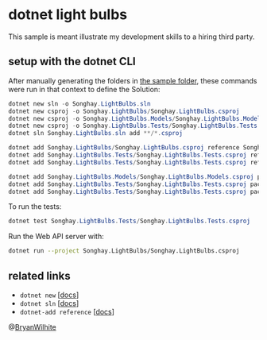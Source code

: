 # dotnet light bulbs

This sample is meant illustrate my development skills to a hiring third party.

## setup with the dotnet CLI

After manually generating the folders in [the sample folder](../dotnet-lightbulbs), these commands were run in that context to define the Solution:

```ps1
dotnet new sln -o Songhay.LightBulbs.sln
dotnet new csproj -o Songhay.LightBulbs/Songhay.LightBulbs.csproj
dotnet new csproj -o Songhay.LightBulbs.Models/Songhay.LightBulbs.Models.csproj
dotnet new csproj -o Songhay.LightBulbs.Tests/Songhay.LightBulbs.Tests.csproj
dotnet sln Songhay.LightBulbs.sln add **/*.csproj

dotnet add Songhay.LightBulbs/Songhay.LightBulbs.csproj reference Songhay.LightBulbs.Models/Songhay.LightBulbs.Models.csproj
dotnet add Songhay.LightBulbs.Tests/Songhay.LightBulbs.Tests.csproj reference Songhay.LightBulbs/Songhay.LightBulbs.csproj
dotnet add Songhay.LightBulbs.Tests/Songhay.LightBulbs.Tests.csproj reference Songhay.LightBulbs.Models/Songhay.LightBulbs.Models.csproj

dotnet add Songhay.LightBulbs.Models/Songhay.LightBulbs.Models.csproj package MoreLinq
dotnet add Songhay.LightBulbs.Tests/Songhay.LightBulbs.Tests.csproj package MoreLinq
dotnet add Songhay.LightBulbs.Tests/Songhay.LightBulbs.Tests.csproj package Newtonsoft.Json
```

To run the tests:

```ps1
dotnet test Songhay.LightBulbs.Tests/Songhay.LightBulbs.Tests.csproj
```

Run the Web API server with:

```bash
dotnet run --project Songhay.LightBulbs/Songhay.LightBulbs.csproj
```

## related links

* `dotnet new` [[docs](https://docs.microsoft.com/en-us/dotnet/core/tools/dotnet-new?tabs=netcore2x)]
* `dotnet sln` [[docs](https://docs.microsoft.com/en-us/dotnet/core/tools/dotnet-sln)]
* `dotnet-add reference` [[docs](https://docs.microsoft.com/en-us/dotnet/core/tools/dotnet-add-reference)]

@[BryanWilhite](https://twitter.com/bryanwilhite)
